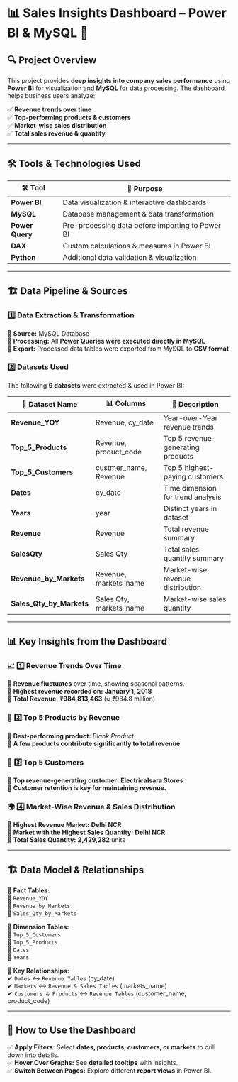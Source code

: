 # 📊 **Sales Insights Dashboard – Power BI & MySQL** 🚀  

## 🔍 **Project Overview**  
This project provides **deep insights into company sales performance** using **Power BI** for visualization and **MySQL** for data processing. The dashboard helps business users analyze:  

✅ **Revenue trends over time**  
✅ **Top-performing products & customers**  
✅ **Market-wise sales distribution**  
✅ **Total sales revenue & quantity**  

---

## 🛠 **Tools & Technologies Used**  

| 🛠 Tool         | 📌 Purpose |
|-------------|--------------------------------------------------|
| **Power BI** | Data visualization & interactive dashboards  |
| **MySQL**   | Database management & data transformation |
| **Power Query** | Pre-processing data before importing to Power BI |
| **DAX** | Custom calculations & measures in Power BI |
| **Python** | Additional data validation & visualization |

---

## 🏗 **Data Pipeline & Sources**  

### **1️⃣ Data Extraction & Transformation**  
🔹 **Source:** MySQL Database  
🔹 **Processing:** All **Power Queries were executed directly in MySQL**  
🔹 **Export:** Processed data tables were exported from MySQL to **CSV format**  

### **2️⃣ Datasets Used**  
The following **9 datasets** were extracted & used in Power BI:  

| 📂 Dataset Name       | 📊 Columns | 📄 Description |
|----------------------|-----------|-------------|
| **Revenue_YOY**        | Revenue, cy_date | Year-over-Year revenue trends |
| **Top_5_Products**     | Revenue, product_code | Top 5 revenue-generating products |
| **Top_5_Customers**    | custmer_name, Revenue | Top 5 highest-paying customers |
| **Dates**              | cy_date | Time dimension for trend analysis |
| **Years**              | year | Distinct years in dataset |
| **Revenue**            | Revenue | Total revenue summary |
| **SalesQty**          | Sales Qty | Total sales quantity summary |
| **Revenue_by_Markets** | Revenue, markets_name | Market-wise revenue distribution |
| **Sales_Qty_by_Markets** | Sales Qty, markets_name | Market-wise sales quantity |

---

## 📊 **Key Insights from the Dashboard**  

### 📈 **1️⃣ Revenue Trends Over Time**  
📌 **Revenue fluctuates** over time, showing seasonal patterns.  
📌 **Highest revenue recorded on:** **January 1, 2018**  
📌 **Total Revenue:** **₹984,813,463** (≈ ₹984.8 million)  

### 🛒 **2️⃣ Top 5 Products by Revenue**  
📌 **Best-performing product:** *Blank Product*  
📌 **A few products contribute significantly to total revenue**.  

### 👥 **3️⃣ Top 5 Customers**  
📌 **Top revenue-generating customer:** **Electricalsara Stores**  
📌 **Customer retention is key for maintaining revenue.**  

### 🌍 **4️⃣ Market-Wise Revenue & Sales Distribution**  
📌 **Highest Revenue Market:** **Delhi NCR**  
📌 **Market with the Highest Sales Quantity:** **Delhi NCR**  
📌 **Total Sales Quantity:** **2,429,282** units  

---

## 🏗 **Data Model & Relationships**  

📌 **Fact Tables:**  
🔹 `Revenue_YOY`  
🔹 `Revenue_by_Markets`  
🔹 `Sales_Qty_by_Markets`  

📌 **Dimension Tables:**  
🔹 `Top_5_Customers`  
🔹 `Top_5_Products`  
🔹 `Dates`  
🔹 `Years`  

📌 **Key Relationships:**  
✔ `Dates` ↔ `Revenue Tables` (cy_date)  
✔ `Markets` ↔ `Revenue & Sales Tables` (markets_name)  
✔ `Customers & Products` ↔ `Revenue Tables` (customer_name, product_code)  

---

## 🚀 **How to Use the Dashboard**  

✅ **Apply Filters:** Select **dates, products, customers, or markets** to drill down into details.  
✅ **Hover Over Graphs:** See **detailed tooltips** with insights.  
✅ **Switch Between Pages:** Explore different **report views** in Power BI.  
